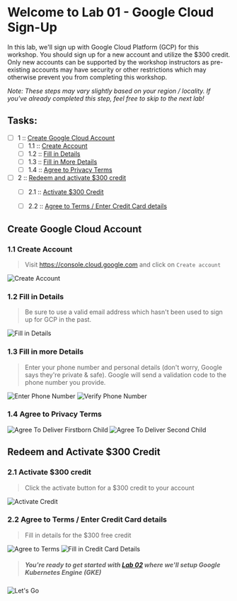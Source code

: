 Welcome to Lab 01 - Google Cloud Sign-Up
===

In this lab, we'll sign up with Google Cloud Platform (GCP) for this workshop. You should sign up for a new account and utilize the $300 credit. Only new accounts can be supported by the workshop instructors as pre-existing accounts may have security or other restrictions which may otherwise prevent you from completing this workshop.

_Note: These steps may vary slightly based on your region / locality. If you've already completed this step, feel free to skip to the next lab!_

## Tasks:

- [ ] 1 :: [Create Google Cloud Account](https://gitlab.com/opentracing-workshop/lab-notes/tree/master/lab-01#create-google-cloud-account)
  - [ ] 1.1 :: [Create Account](https://gitlab.com/opentracing-workshop/lab-notes/tree/master/lab-01#11-create-account)
  - [ ] 1.2 :: [Fill in Details](https://gitlab.com/opentracing-workshop/lab-notes/tree/master/lab-01#12-fill-in-details)
  - [ ] 1.3 :: [Fill in More Details](https://gitlab.com/opentracing-workshop/lab-notes/tree/master/lab-01#13-fill-in-more-details)
  - [ ] 1.4 :: [Agree to Privacy Terms](https://gitlab.com/opentracing-workshop/lab-notes/tree/master/lab-01#14-agree-to-privacy-terms)
- [ ] 2 :: [Redeem and activate $300 credit](https://gitlab.com/opentracing-workshop/lab-notes/tree/master/lab-01#redeem-and-activate-300-credit)
  - [ ] 2.1 :: [Activate $300 Credit](https://gitlab.com/opentracing-workshop/lab-notes/tree/master/lab-01#21-activate-300-credit)
  - [ ] 2.2 :: [Agree to Terms / Enter Credit Card details](https://gitlab.com/opentracing-workshop/lab-notes/tree/master/lab-01#22-agree-to-terms-enter-credit-card-details)


Create Google Cloud Account
---

### 1.1 Create Account

> Visit https://console.cloud.google.com and click on `Create account`

![Create Account](/lab-01/images/img01.png)

### 1.2 Fill in Details

> Be sure to use a valid email address which hasn't been used to sign up for GCP in the past.

![Fill in Details](lab-01/images/img02.png)

### 1.3 Fill in more Details

> Enter your phone number and personal details (don't worry, Google says they're private & safe). Google will send a validation code to the phone number you provide.

![Enter Phone Number](/lab-01/images/img03.png)
![Verify Phone Number](/lab-01/images/img03a.png)

### 1.4 Agree to Privacy Terms

![Agree To Deliver Firstborn Child](/lab-01/images/img04.png)
![Agree To Deliver Second Child](/lab-01/images/img04a.png)

Redeem and Activate $300 Credit
---

### 2.1 Activate $300 credit

> Click the activate button for a $300 credit to your account

![Activate Credit](/lab-01/images/img05.png)

### 2.2 Agree to Terms / Enter Credit Card details

> Fill in details for the $300 free credit

![Agree to Terms](/lab-01/images/img06.png)
![Fill in Credit Card Details](/lab-01/images/img06a.png)

> ##### You're ready to get started with [Lab 02](https://gitlab.com/opentracing-workshop/lab-notes/tree/master/lab-02#welcome-to-lab-02-kubernetes-setup) where we'll setup Google Kubernetes Engine (GKE)

![Let's Go](/lab-01/images/img07.png)
